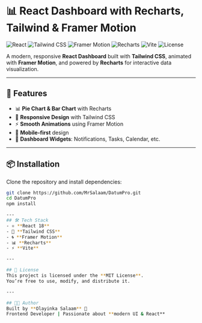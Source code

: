 # 📊 React Dashboard with Recharts, Tailwind & Framer Motion

![React](https://img.shields.io/badge/React-18-blue?logo=react)
![Tailwind CSS](https://img.shields.io/badge/TailwindCSS-3.0-38B2AC?logo=tailwind-css&logoColor=white)
![Framer Motion](https://img.shields.io/badge/FramerMotion-5-ff69b4?logo=framer)
![Recharts](https://img.shields.io/badge/Recharts-2.9-orange?logo=recharts)
![Vite](https://img.shields.io/badge/Vite-4-646CFF?logo=vite&logoColor=yellow)
![License](https://img.shields.io/badge/License-MIT-green)

A modern, responsive **React Dashboard** built with **Tailwind CSS**, animated with **Framer Motion**, and powered by **Recharts** for interactive data visualization.

---

## 🚀 Features
- 📊 **Pie Chart & Bar Chart** with Recharts  
- 🎨 **Responsive Design** with Tailwind CSS  
- ⚡ **Smooth Animations** using Framer Motion  
- 📱 **Mobile-first** design  
- 🔔 **Dashboard Widgets**: Notifications, Tasks, Calendar, etc.  

---




## 📦 Installation

Clone the repository and install dependencies:

```bash
git clone https://github.com/MrSalaam/DatumPro.git
cd DatumPro
npm install

---
## 🛠 Tech Stack
- ⚛️ **React 18**  
- 🎨 **Tailwind CSS**  
- 🌀 **Framer Motion**  
- 📊 **Recharts**  
- ⚡ **Vite**  

---

## 📜 License
This project is licensed under the **MIT License**.  
You’re free to use, modify, and distribute it.  

---

## 👨‍💻 Author
Built by **Olayinka Salaam** 🚀  
Frontend Developer | Passionate about **modern UI & React**  
